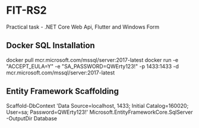 # FIT-RS2

Practical task - .NET Core Web Api, Flutter and Windows Form

## Docker SQL Installation

docker pull mcr.microsoft.com/mssql/server:2017-latest
docker run -e "ACCEPT_EULA=Y" -e "SA_PASSWORD=QWErty123!" -p 1433:1433 -d mcr.microsoft.com/mssql/server:2017-latest

## Entity Framework Scaffolding

Scaffold-DbContext 'Data Source=localhost, 1433; Initial Catalog=160020; User=sa; Password=QWErty123!' Microsoft.EntityFrameworkCore.SqlServer -OutputDir Database
